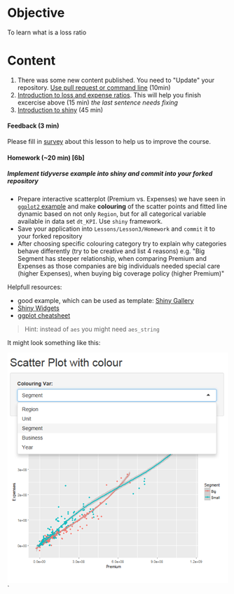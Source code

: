 # Objective
To learn what is a loss ratio

# Content
1) There was some new content published. You need to "Update" your repository. [Use pull request or command line](https://github.com/ex-man/GeneralInsurance_Class/blob/master/Lessons/Lesson1/Exercises/Ex03_CompareForks.md#synchronize-with-our-class) (10min)
2) [Introduction to loss and expense ratios](Support/L3_loss_and_expense_ratios.md). This will help you finish excercise above (15 min)  *the last sentence needs fixing*
3) [Introduction to shiny](Support/L3_intro_to_shiny.md) (45 min)

#### Feedback (3 min)  
Please fill in [survey](https://forms.office.com/Pages/ResponsePage.aspx?id=unI2RwfNcUOirniLTGGEDmMCeqOOjBtIuObM18vXqrtUOTlQSjZGT0s1SFBCSzU2UFRMRVpINU9LQy4u) about this lesson to help us to improve the course.  

#### Homework (~20 min) [6b]
##### Implement tidyverse example into shiny and commit into your forked repository

* Prepare interactive scatterplot (Premium vs. Expenses) we have seen in [`ggplot2` example](Support/About_tidyverse_files/figure-markdown_github-ascii_identifiers/unnamed-chunk-13-1.png) and make __colouring__ of the scatter points and fitted line dynamic based on not only `Region`, but for all categorical variable available in data set `dt_KPI`. Use `shiny` framework. 
* Save your application into `Lessons/Lesson3/Homework` and `commit` it to your forked repository
* After choosing specific colouring category try to explain why categories behave differently (try to be creative and list 4 reasons) e.g. "Big Segment has steeper relationship, when comparing Premium and Expenses as those companies are big individuals needed special care (higher Expenses), when buying big coverage policy (higher Premium)"

Helpfull resources:

  - good example, which can be used as template: [Shiny Gallery](https://shiny.rstudio.com/gallery/telephones-by-region.html)
  - [Shiny Widgets](https://shiny.rstudio.com/gallery/widget-gallery.html)
  - [ggplot cheatsheet](https://www.rstudio.com/wp-content/uploads/2015/03/ggplot2-cheatsheet.pdf)

> Hint: instead of `aes` you might need `aes_string` 

It might look something like this:  

![](Support/About_shiny_files/Lesson1_Homework.png)`
